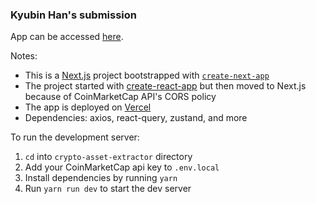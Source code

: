 ### Kyubin Han's submission

App can be accessed [here](https://crypto-asset-extractor-7pldkspaa-kyubinhan.vercel.app/).

Notes:

- This is a [Next.js](https://nextjs.org/) project bootstrapped with [`create-next-app`](https://github.com/vercel/next.js/tree/canary/packages/create-next-app)
- The project started with [create-react-app](https://create-react-app.dev/) but then moved to Next.js because of CoinMarketCap API's CORS policy
- The app is deployed on [Vercel](https://vercel.com/)
- Dependencies: axios, react-query, zustand, and more

To run the development server:

1. `cd` into `crypto-asset-extractor` directory
2. Add your CoinMarketCap api key to `.env.local`
3. Install dependencies by running `yarn`
4. Run `yarn run dev` to start the dev server
